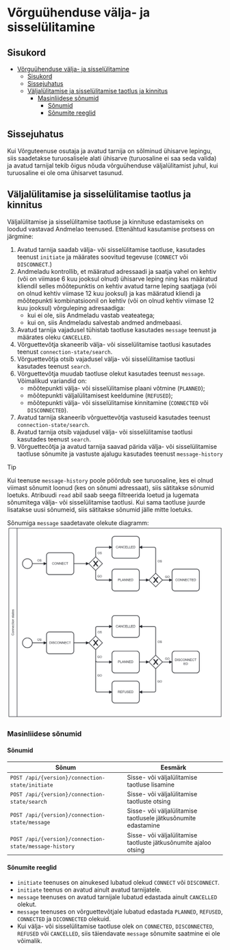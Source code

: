# Võrguühenduse välja- ja sisselülitamine

## Sisukord

<!-- TOC -->
* [Võrguühenduse välja- ja sisselülitamine](#võrguühenduse-välja--ja-sisselülitamine)
  * [Sisukord](#sisukord)
  * [Sissejuhatus](#sissejuhatus)
  * [Väljalülitamise ja sisselülitamise taotlus ja kinnitus](#väljalülitamise-ja-sisselülitamise-taotlus-ja-kinnitus)
    * [Masinliidese sõnumid](#masinliidese-sõnumid)
      * [Sõnumid](#sõnumid)
      * [Sõnumite reeglid](#sõnumite-reeglid)
<!-- TOC -->

## Sissejuhatus

Kui Võrguteenuse osutaja ja avatud tarnija on sõlminud ühisarve lepingu, siis saadetakse turuosalisele alati ühisarve (turuosaline ei saa seda valida) ja avatud tarnijal tekib õigus nõuda võrguühenduse väljalülitamist juhul, kui turuosaline ei ole oma ühisarvet tasunud.

## Väljalülitamise ja sisselülitamise taotlus ja kinnitus

Väljalülitamise ja sisselülitamise taotluse ja kinnituse edastamiseks on loodud vastavad Andmelao teenused. Ettenähtud kasutamise protsess on järgmine:

1. Avatud tarnija saadab välja- või sisselülitamise taotluse, kasutades teenust `initiate` ja määrates soovitud tegevuse (`CONNECT` või `DISCONNECT`.)
2. Andmeladu kontrollib, et määratud adressaadi ja saatja vahel on kehtiv (või on viimase 6 kuu jooksul olnud) ühisarve leping ning kas määratud kliendil selles mõõtepunktis on kehtiv avatud tarne leping saatjaga (või on olnud kehtiv viimase 12 kuu jooksul) ja kas määratud kliendi ja mõõtepunkti kombinatsioonil on kehtiv (või on olnud kehtiv viimase 12 kuu jooksul) võrguleping adresaadiga:
   - kui ei ole, siis Andmeladu vastab veateatega;
   - kui on, siis Andmeladu salvestab andmed andmebaasi.
3. Avatud tarnija vajadusel tühistab taotluse kasutades `message` teenust ja määrates oleku `CANCELLED`.
4. Võrguettevõtja skaneerib välja- või sisselülitamise taotlusi kasutades teenust `connection-state/search`.
5. Võrguettevõtja otsib vajadusel välja- või sisselülitamise taotlusi kasutades teenust `search`.
6. Võrguettevõtja muudab taotluse olekut kasutades teenust `message`. Võimalikud variandid on:
   - mõõtepunkti välja- või sisselülitamise plaani võtmine (`PLANNED`);
   - mõõtepunkti väljalülitamisest keeldumine (`REFUSED`);
   - mõõtepunkti välja- või sisselülitamise kinnitamine (`CONNECTED` või `DISCONNECTED`).
7. Avatud tarnija skaneerib võrguettevõtja vastuseid kasutades teenust `connection-state/search`.
8. Avatud tarnija otsib vajadusel välja- või sisselülitamise taotlusi kasutades teenust `search`.
9. Võrguettecõtja ja avatud tarnija saavad pärida välja- või sisselülitamise taotluse sõnumite ja vastuste ajalugu kasutades teenust `message-history`

> [!TIP]
> Kui teenuse `message-history` poole pöördub see turuosaline, kes ei olnud viimast sõnumit loonud (kes on sõnumi adressaat), siis sätitakse sõnumid loetuks. 
> Atribuudi `read` abil saab seega filtreerida loetud ja lugemata sõnumitega välja- või sisselülitamise taotlusi.
> Kui sama taotluse juurde lisatakse uusi sõnumeid, siis sätitakse sõnumid jälle mitte loetuks.

Sõnumiga `message` saadetavate olekute diagramm:
![connection_state_stastuses.png](../diagrams/connection-state/connection_state_statuses.png)

### Masinliidese sõnumid

#### Sõnumid

| Sõnum                                                  | Eesmärk                                                          |
|--------------------------------------------------------|------------------------------------------------------------------|
| `POST /api/{version}/connection-state/initiate`        | Sisse- või väljalülitamise taotluse lisamine                     |
| `POST /api/{version}/connection-state/search`          | Sisse- või väljalülitamise taotluste otsing                      |
| `POST /api/{version}/connection-state/message`         | Sisse- või väljalülitamise taotlusele jätkusõnumite edastamine   |
| `POST /api/{version}/connection-state/message-history` | Sisse- või väljalülitamise taotluste jätkusõnumite ajaloo otsing |

#### Sõnumite reeglid

- `initiate` teenuses on ainukesed lubatud olekud `CONNECT` või `DISCONNECT`.
- `initiate` teenus on avatud ainult avatud tarnijatele.
- `message` teenuses on avatud tarnijale lubatud edastada ainult `CANCELLED` olekut.
- `message` teenuses on võrguettevõtjale lubatud edastada `PLANNED`, `REFUSED`, `CONNECTED` ja `DICONNECTED` olekuid.
- Kui välja- või sisselülitamise taotluse olek on `CONNECTED`, `DISCONNECTED`, `REFUSED` või `CANCELLED`, siis täiendavate `message` sõnumite saatmine ei ole võimalik.
